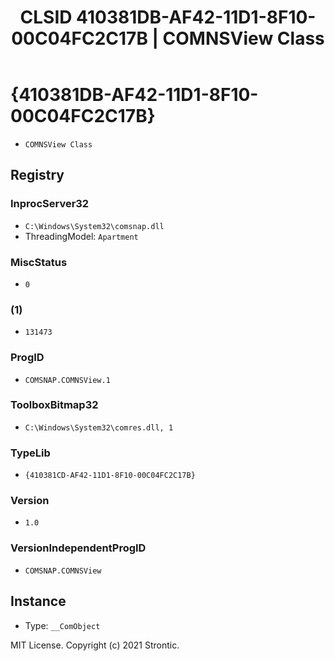 ﻿---
title: "CLSID 410381DB-AF42-11D1-8F10-00C04FC2C17B | COMNSView Class"
excerpt: What is COM-Object CLSID 410381DB-AF42-11D1-8F10-00C04FC2C17B?
---

# {410381DB-AF42-11D1-8F10-00C04FC2C17B}

* `COMNSView Class`

## Registry


### InprocServer32

* `C:\Windows\System32\comsnap.dll`
* ThreadingModel: `Apartment`

### MiscStatus

* `0`

### (1)

* `131473`

### ProgID

* `COMSNAP.COMNSView.1`

### ToolboxBitmap32

* `C:\Windows\System32\comres.dll, 1`

### TypeLib

* `{410381CD-AF42-11D1-8F10-00C04FC2C17B}`

### Version

* `1.0`

### VersionIndependentProgID

* `COMSNAP.COMNSView`

## Instance

* Type: `__ComObject`

MIT License. Copyright (c) 2021 Strontic.


